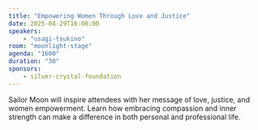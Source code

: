 ```yaml
---
title: "Empowering Women Through Love and Justice"
date: 2025-04-29T16:00:00
speakers:
    - "usagi-tsukino"
room: "moonlight-stage"
agenda: "1600"
duration: "30"
sponsors:
    - silver-crystal-foundation
---
```


Sailor Moon will inspire attendees with her message of love, justice, and women empowerment. Learn how embracing compassion and inner strength can make a difference in both personal and professional life.
